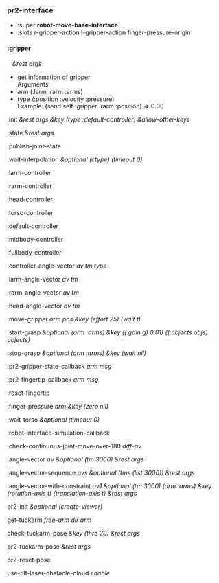 ### pr2-interface
- :super **robot-move-base-interface**
- :slots r-gripper-action l-gripper-action finger-pressure-origin 



#### :gripper
&nbsp;&nbsp;&nbsp;*&rest* *args* 

- get information of gripper <br>
Arguments: <br>
 - arm (:larm :rarm :arms) <br>
 - type (:position :velocity :pressure) <br>
Example: (send self :gripper :rarm :position) => 0.00 <br>


:init *&rest* *args* *&key* *(type :default-controller)* *&allow-other-keys* 

:state *&rest* *args* 

:publish-joint-state 

:wait-interpolation *&optional* *(ctype)* *(timeout 0)* 

:larm-controller 

:rarm-controller 

:head-controller 

:torso-controller 

:default-controller 

:midbody-controller 

:fullbody-controller 

:controller-angle-vector *av* *tm* *type* 

:larm-angle-vector *av* *tm* 

:rarm-angle-vector *av* *tm* 

:head-angle-vector *av* *tm* 

:move-gripper *arm* *pos* *&key* *(effort 25)* *(wait t)* 

:start-grasp *&optional* *(arm :arms)* *&key* *((:gain g) 0.01)* *((:objects objs) objects)* 

:stop-grasp *&optional* *(arm :arms)* *&key* *(wait nil)* 

:pr2-gripper-state-callback *arm* *msg* 

:pr2-fingertip-callback *arm* *msg* 

:reset-fingertip 

:finger-pressure *arm* *&key* *(zero nil)* 

:wait-torso *&optional* *(timeout 0)* 

:robot-interface-simulation-callback 

:check-continuous-joint-move-over-180 *diff-av* 

:angle-vector *av* *&optional* *(tm 3000)* *&rest* *args* 

:angle-vector-sequence *avs* *&optional* *(tms (list 3000))* *&rest* *args* 

:angle-vector-with-constraint *av1* *&optional* *(tm 3000)* *(arm :arms)* *&key* *(rotation-axis t)* *(translation-axis t)* *&rest* *args* 


pr2-init *&optional* *(create-viewer)* 

get-tuckarm *free-arm* *dir* *arm* 

check-tuckarm-pose *&key* *(thre 20)* *&rest* *args* 

pr2-tuckarm-pose *&rest* *args* 

pr2-reset-pose 

use-tilt-laser-obstacle-cloud *enable* 

